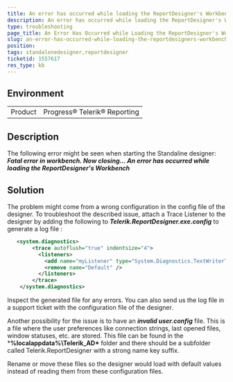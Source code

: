 ```yaml
---
title: An error has occurred while loading the ReportDesigner's Workbench
description: An error has occurred while loading the ReportDesigner's Workbench might occur when starting the Standalone designer
type: troubleshooting
page_title: An Error Has Occurred while Loading the ReportDesigner's Workbench
slug: an-error-has-occurred-while-loading-the-reportdesigners-workbench
position: 
tags: standalonedesigner,reportdesigner
ticketid: 1557617
res_type: kb
---
```


## Environment
<table>
	<tbody>
		<tr>
			<td>Product</td>
			<td>Progress® Telerik® Reporting</td>
		</tr>
	</tbody>
</table>


## Description
The following error might be seen when starting the Standaline designer:
***Fatal error in workbench. Now closing...
An error has occurred while loading the ReportDesigner's Workbench***

## Solution
The problem might come from a wrong configuration in the config file of the designer. To troubleshoot the described issue, attach a Trace Listener to the designer
by adding the following to ***Telerik.ReportDesigner.exe.config*** to generate a log file :

````xml
   <system.diagnostics>
        <trace autoflush="true" indentsize="4">
          <listeners>
            <add name="myListener" type="System.Diagnostics.TextWriterTraceListener" initializeData="c:\temp\StandaloneDesigner.LOG" />              
            <remove name="Default" />
          </listeners>
        </trace>
    </system.diagnostics>
````
    
Inspect the generated file for any errors. You can also send us the log file in a support ticket with the configuration file of the designer.


Another possibility for the issue is to have an ***invalid user.config*** file. 
This is a file where the user preferences like connection strings, last opened files, window statuses, etc. are stored. This file can be found in the ***%localappdata%\Telerik_AD\*** folder and there should be a subfolder called Telerik.ReportDesigner with a strong name key suffix. 

Rename or move these files so the designer would load with default values instead of reading them from these configuration files.
